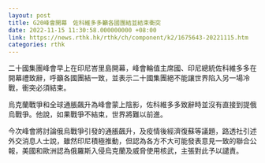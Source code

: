 ```yaml
---
layout: post
title: G20峰會開幕　佐科維多多籲各國團結並結束衝突
date: 2022-11-15 11:30:58.000000000 +08:00
link: https://news.rthk.hk/rthk/ch/component/k2/1675643-20221115.htm
categories: rthk
---
```


二十國集團峰會早上在印尼峇里島開幕，峰會輪值主席國、印尼總統佐科維多多在開幕禮致辭，呼籲各國團結一致，並表示二十國集團絕不能讓世界陷入另一場冷戰，衝突必須結束。

烏克蘭戰爭和全球通脹飆升為峰會蒙上陰影，佐科維多多致辭時並沒有直接到提俄烏戰爭。他說，如果戰爭不結束，世界將難以前進。

今次峰會將討論俄烏戰爭引發的通脹飆升，及疫情後經濟復蘇等議題，路透社引述外交消息人士說，雖然印尼積極推動，但認為各方不大可能發表意見一致的聯合公報，美國和歐洲認為俄羅斯入侵烏克蘭及威脅使用核武，主張對此予以譴責。
